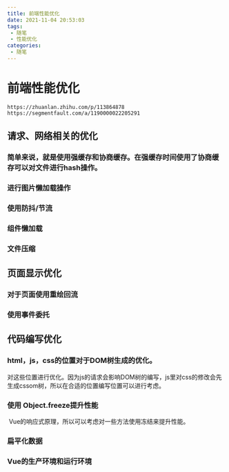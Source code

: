 ```yaml
---
title: 前端性能优化
date: 2021-11-04 20:53:03
tags:
 - 随笔
 - 性能优化
categories:
 - 随笔
---
```




#  前端性能优化

```
https://zhuanlan.zhihu.com/p/113864878
https://segmentfault.com/a/1190000022205291
```



## 请求、网络相关的优化

### 简单来说，就是使用强缓存和协商缓存。在强缓存时间使用了协商缓存可以对文件进行hash操作。

### 进行图片懒加载操作

### 使用防抖/节流

### 组件懒加载

### 文件压缩



## 页面显示优化

### 对于页面使用重绘回流

### 使用事件委托



## 代码编写优化

### html，js，css的位置对于DOM树生成的优化。

​		对这些位置进行优化。因为js的请求会影响DOM树的编写，js里对css的修改会先生成cssom树，所以在合适的位置编写位置可以进行考虑。

### 使用 Object.freeze提升性能

​		Vue的响应式原理，所以可以考虑对一些方法使用冻结来提升性能。

### 扁平化数据

### Vue的生产环境和运行环境











